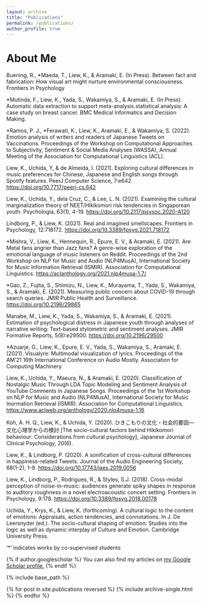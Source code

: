 ```yaml
---
layout: archive
title: "Publications"
permalink: /publications/
author_profile: true
---
```


About Me
======

Buening, R., \*Maeda, T., Liew, K., & Aramaki, E. (In Press). Between fact and fabrication: How visual art might nurture environmental consciousness. Frontiers in Psychology

\*Mutinda, F., Liew, K., Yada, S., Wakamiya, S., & Aramaki, E. (In Press). Automatic data extraction to support meta-analysis statistical analysis: A case study on breast cancer. BMC Medical Informatics and Decision Making.

\*Ramos, P. J., \*Ferawati, K., Liew, K., Aramaki, E., & Wakamiya, S. (2022). Emotion analysis of writers and readers of Japanese Tweets on Vaccinations. Proceedings of the Workshop on Computational Approaches to Subjectivity, Sentiment & Social Media Analyses (WASSA), Annual Meeting of the Association for Computational Linguistics (ACL).

Liew, K., Uchida, Y, & de Almeida, I. (2021). Exploring cultural differences in music preferences for Chinese, Japanese and English songs through Spotify features. PeerJ Computer Science, 7:e642. https://doi.org/10.7717/peerj-cs.642 

Liew, K., Uchida, Y., dela Cruz, C., & Lee, L. N. (2021). Examining the cultural marginalization theory of NEET/Hikikomori risk tendencies in Singaporean youth. Psychologia, 63(1), 4-19. https://doi.org/10.2117/psysoc.2020-A120

Lindborg, P., & Liew, K. (2021). Real and imagined smellscapes. Frontiers in Psychology, 12:718172. https://doi.org/10.3389/fpsyg.2021.718172 

\*Mishra, V., Liew, K., Hennequin, R., Epure, E. V., & Aramaki, E. (2021). Are Metal fans angrier than Jazz fans? A genre-wise exploration of the emotional language of music listeners on Reddit. Proceedings of the 2nd Workshop on NLP for Music and Audio (NLP4MusA), International Society for Music Information Retrieval (ISMIR). Association for Computational Linguistics. https://aclanthology.org/2021.nlp4musa-1.7/ 

\*Gao, Z., Fujita, S., Shimizu, N., Liew, K., Murayama, T., Yada, S., Wakamiya, S., & Aramaki, E. (2021). Measuring public concern about COVID-19 through search queries. JMIR Public Health and Surveillance. https://doi.org/10.2196/29865 

Manabe, M., Liew, K., Yada, S., Wakamiya, S., & Aramaki, E. (2021). Estimation of psychological distress in Japanese youth through analyses of narrative writing: Text-based stylometric and sentiment analyses. JMIR Formative Reports, 5(8):e29500. https://doi.org/10.2196/29500 

\*Azuarje, G., Liew, K., Epure, E. V., Yada, S., Wakamiya, S., Aramaki, E. (2021). Visualyre: Multimodal visualization of lyrics. Proceedings of the AM’21 16th International Conference on Audio Mostly. Association for Computing Machinery. 

Liew, K., Uchida, Y., Maeura, N., & Aramaki, E. (2020). Classification of Nostalgic Music Through LDA Topic Modeling and Sentiment Analysis of YouTube Comments in Japanese Songs. Proceedings of the 1st Workshop on NLP for Music and Audio (NLP4MusA), International Society for Music Inormation Retrieval (ISMIR). Association for Computational Linguistics. https://www.aclweb.org/anthology/2020.nlp4musa-1.16 

Koh, A. H. Q., Liew, K., & Uchida, Y. (2020). ひきこもりの文化・社会的要因―文化心理学からの検討 [The socio-cultural factors behind Hikikomori behaviour: Considerations from cultural psychology], Japanese Journal of Clinical Psychology, 20(6).

Liew, K., & Lindborg, P. (2020). A sonification of cross-cultural differences in happiness-related Tweets. Journal of the Audio Engineering Society, 68(1-2), 1-9. https://doi.org/10.17743/jaes.2019.0056 

Liew, K., Lindborg, P., Rodrigues, R., & Styles, S.J. (2018). Cross-modal perception of noise-in-music: audiences generate spiky shapes in response to auditory roughness in a novel electroacoustic concert setting. Frontiers in Psychology, 9:178. https://doi.org/10.3389/fpsyg.2018.00178 

Uchida, Y., Krys, K., & Liew, K. (forthcoming). A cultural logic to the content of emotions: Appraisals, action tendencies, and connotations. In J. De Leersnyder (ed.). The socio-cultural shaping of emotion: Studies into the logic as well as dynamic interplay of Culture and Emotion. Cambridge University Press.

‘\*’ indicates works by co-supervised students 



{% if author.googlescholar %}
  You can also find my articles on <u><a href="{{author.googlescholar}}">my Google Scholar profile</a>.</u>
{% endif %}

{% include base_path %}

{% for post in site.publications reversed %}
  {% include archive-single.html %}
{% endfor %}
